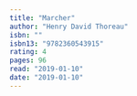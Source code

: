 ```yaml
---
title: "Marcher"
author: "Henry David Thoreau"
isbn: ""
isbn13: "9782360543915"
rating: 4
pages: 96
read: "2019-01-10"
date: "2019-01-10"
---
```


